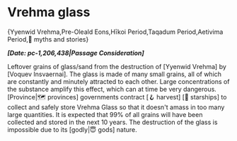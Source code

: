# Vrehma glass

{Yyenwid Vrehma,Pre-Oleald Eons,Hīkoi Period,Taqadum Period,Aetivima Period,📜 myths and stories}

***[Date: pc-1,206,438|Passage Consideration]***

Leftover grains of glass/sand from the destruction of [Yyenwid Vrehma] by [Voquev Insvaernai]. The glass is made of many small grains, all of which are constantly and minutely attracted to each other. Large concentrations of the substance amplify this effect, which can at time be very dangerous. [Province|🗺️ provinces] governments contract [🪝 harvest] [🚀 starships] to collect and safely store Vrehma Glass so that it doesn't amass in too many large quantities. It is expected that 99% of all grains will have been collected and stored in the next 10 years. The destruction of the glass is impossible due to its [godly|😇 gods] nature.
